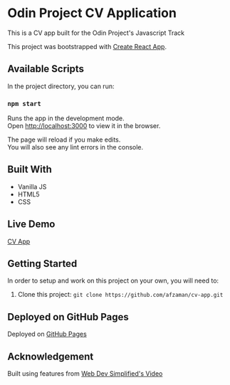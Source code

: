 # Odin Project CV Application
This is a CV app built for the Odin Project's Javascript Track

This project was bootstrapped with [Create React App](https://github.com/facebook/create-react-app).

## Available Scripts

In the project directory, you can run:

### `npm start`

Runs the app in the development mode.\
Open [http://localhost:3000](http://localhost:3000) to view it in the browser.

The page will reload if you make edits.\
You will also see any lint errors in the console.

## Built With 

- Vanilla JS
- HTML5
- CSS

## Live Demo

[CV App](https://afzaman.github.io/cv-app)

## Getting Started

In order to setup and work on this project on your own, you will need to:

1. Clone this project:
`git clone https://github.com/afzaman/cv-app.git`

## Deployed on GitHub Pages

Deployed on [GitHub Pages](https://pages.github.com/)  

## Acknowledgement

Built using features from [Web Dev Simplified's Video](https://www.youtube.com/watch?v=OE7kml0pigw)
